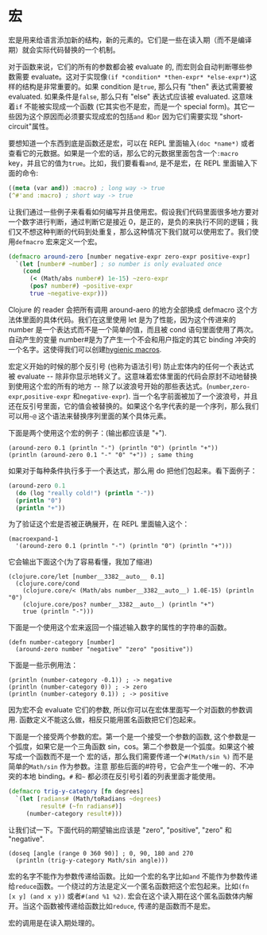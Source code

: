 # 宏

宏是用来给语言添加新的结构，新的元素的。它们是一些在读入期（而不是编译期）就会实际代码替换的一个机制。

对于函数来说，它们的所有的参数都会被 evaluate 的, 而宏则会自动判断哪些参数需要 evaluate。这对于实现像`(if *condition* *then-expr* *else-expr*)`这样的结构是非常重要的。如果 condition 是`true`, 那么只有 "then" 表达式需要被 evaluated. 如果条件是`false`, 那么只有 "else" 表达式应该被 evaluated. 这意味着`if` 不能被实现成一个函数 (它其实也不是宏，而是一个 special form)。其它一些因为这个原因而必须要实现成宏的包括`and` 和`or` 因为它们需要实现 "short-circuit"属性。

要想知道一个东西到底是函数还是宏，可以在 REPL 里面输入`(doc *name*)` 或者查看它的元数据。如果是一个宏的话，那么它的元数据里面包含一个`:macro` key，并且它的值为`true`。比如，我们要看看`and`, 是不是宏，在 REPL 里面输入下面的命令:

```clj
((meta (var and)) :macro) ; long way -> true
(^#'and :macro) ; short way -> true
```

让我们通过一些例子来看看如何编写并且使用宏。假设我们代码里面很多地方要对一个数字进行判断，通过判断它是接近 0，是正的，是负的来执行不同的逻辑；我们又不想这种判断的代码到处重复，那么这种情况下我们就可以使用宏了。我们使用`defmacro` 宏来定义一个宏。

```clj
(defmacro around-zero [number negative-expr zero-expr positive-expr]
  `(let [number# ~number] ; so number is only evaluated once
    (cond
      (< (Math/abs number#) 1e-15) ~zero-expr
      (pos? number#) ~positive-expr
      true ~negative-expr)))
```

Clojure 的 reader 会把所有调用 around-aero 的地方全部换成 defmacro 这个方法体里面的具体代码。我们在这里使用 let 是为了性能，因为这个传进来的 number 是一个表达式而不是一个简单的值，而且被 cond 语句里面使用了两次。自动产生的变量 number#是为了产生一个不会和用户指定的其它 binding 冲突的一个名字。这使得我们可以创建[hygienic macros](http://en.wikipedia.org/wiki/Hygienic_macros).

宏定义开始的时候的那个反引号 (也称为语法引号) 防止宏体内的任何一个表达式被 evaluate -- 除非你显示地转义了。这意味着宏体里面的代码会原封不动地替换到使用这个宏的所有的地方 -- 除了以波浪号开始的那些表达式。(`number`,`zero-expr`,`positive-expr` 和`negative-expr`). 当一个名字前面被加了一个波浪号，并且还在反引号里面，它的值会被替换的。如果这个名字代表的是一个序列，那么我们可以用`~@` 这个语法来替换序列里面的某个具体元素。

下面是两个使用这个宏的例子：(输出都应该是 "`+`").

```
(around-zero 0.1 (println "-") (println "0") (println "+"))
(println (around-zero 0.1 "-" "0" "+")) ; same thing
```

如果对于每种条件执行多于一个表达式，那么用 do 把他们包起来。看下面例子：

```clj
(around-zero 0.1
  (do (log "really cold!") (println "-"))
  (println "0")
  (println "+"))
```

为了验证这个宏是否被正确展开，在 REPL 里面输入这个：

```
(macroexpand-1
  '(around-zero 0.1 (println "-") (println "0") (println "+")))
```

它会输出下面这个(为了容易看懂，我加了缩进)

```
(clojure.core/let [number__3382__auto__ 0.1]
  (clojure.core/cond
    (clojure.core/< (Math/abs number__3382__auto__) 1.0E-15) (println "0")
    (clojure.core/pos? number__3382__auto__) (println "+")
    true (println "-")))
```

下面是一个使用这个宏来返回一个描述输入数字的属性的字符串的函数。

```
(defn number-category [number]
  (around-zero number "negative" "zero" "positive"))
```

下面是一些示例用法：

```
(println (number-category -0.1)) ; -> negative
(println (number-category 0)) ; -> zero
(println (number-category 0.1)) ; -> positive
```

因为宏不会 evaluate 它们的参数, 所以你可以在宏体里面写一个对函数的参数调用. 函数定义不能这么做，相反只能用匿名函数把它们包起来。

下面是一个接受两个参数的宏。第一个是一个接受一个参数的函数, 这个参数是一个弧度，如果它是一个三角函数 sin，cos。第二个参数是一个弧度。如果这个被写成一个函数而不是一个 宏的话，那么我们需要传递一个`#(Math/sin %)` 而不是简单的`Math/sin` 作为参数。注意 那些后面的#符号，它会产生一个唯一的、不冲突的本地 binding。`#` 和`~` 都必须在反引号引着的列表里面才能使用。

```clj
(defmacro trig-y-category [fn degrees]
  `(let [radians# (Math/toRadians ~degrees)
         result# (~fn radians#)]
     (number-category result#)))
```

让我们试一下。下面代码的期望输出应该是 "zero", "positive", "zero" 和 "negative".

```
(doseq [angle (range 0 360 90)] ; 0, 90, 180 and 270
  (println (trig-y-category Math/sin angle)))
```

宏的名字不能作为参数传递给函数。比如一个宏的名字比如`and` 不能作为参数传递给`reduce`函数。一个绕过的方法是定义一个匿名函数把这个宏包起来。比如`(fn [x y] (and x y))` 或者`#(and %1 %2)`. 宏会在这个读入期在这个匿名函数体内解开。当这个函数被传递给函数比如`reduce`, 传递的是函数而不是宏。

宏的调用是在读入期处理的。
